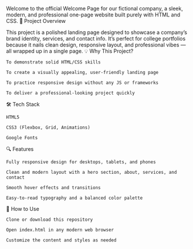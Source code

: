 Welcome to the official Welcome Page for our fictional company, a sleek, modern, and professional one-page website built purely with HTML and CSS.
🚀 Project Overview

This project is a polished landing page designed to showcase a company’s brand identity, services, and contact info. It’s perfect for college portfolios because it nails clean design, responsive layout, and professional vibes — all wrapped up in a single page.
💡 Why This Project?

    To demonstrate solid HTML/CSS skills

    To create a visually appealing, user-friendly landing page

    To practice responsive design without any JS or frameworks

    To deliver a professional-looking project quickly

🛠️ Tech Stack

    HTML5

    CSS3 (Flexbox, Grid, Animations)

    Google Fonts

🔍 Features

    Fully responsive design for desktops, tablets, and phones

    Clean and modern layout with a hero section, about, services, and contact

    Smooth hover effects and transitions

    Easy-to-read typography and a balanced color palette

📂 How to Use

    Clone or download this repository

    Open index.html in any modern web browser

    Customize the content and styles as needed
    